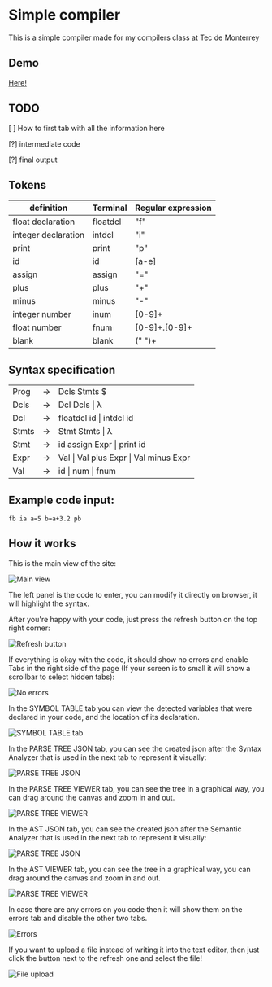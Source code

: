 # Simple compiler

This is a simple compiler made for my compilers class at Tec de Monterrey

## Demo

[Here!](https://lima1756.github.io/simple_compiler/)

## TODO

[ ] How to first tab with all the information here

[?] intermediate code 

[?] final output

## Tokens

| definition | Terminal  |  Regular expression |
|---|---|---|
| float declaration | floatdcl  | "f"  |
| integer declaration | intdcl  |  "i" |
| print | print  | "p"  |
|  id | id|  [a-e]|[g-h]|[j-o]|[q-z]  |
|  assign | assign | "="  |
|  plus | plus | "+" |
|  minus | minus | "-" |
|  integer number | inum  | [0-9]+ |
|  float number | fnum | [0-9]+.[0-9]+  |
|  blank | blank | (" ")+  |

## Syntax specification

||||
|---|---|---|
|Prog|  -> |Dcls Stmts $
|Dcls|  ->| Dcl Dcls \| λ
|Dcl|   ->| floatdcl id \| intdcl id
|Stmts| ->| Stmt Stmts \| λ
|Stmt| -> | id assign Expr \| print id
|Expr| -> | Val \| Val plus Expr \| Val minus Expr
|Val| -> | id \| num \| fnum

## Example code input:
```
fb ia a=5 b=a+3.2 pb
```

## How it works

This is the main view of the site:

![Main view](https://github.com/lima1756/simple_compiler/blob/main/readme_images/main.png)

The left panel is the code to enter, you can modify it directly on browser, it will highlight the syntax.

After you're happy with your code, just press the refresh button on the top right corner:

![Refresh button](https://github.com/lima1756/simple_compiler/blob/main/readme_images/refresh.png)

If everything is okay with the code, it should show no errors and enable Tabs in the right side of the page (If your screen is to small it will show a scrollbar to select hidden tabs):

![No errors](https://github.com/lima1756/simple_compiler/blob/main/readme_images/no_errors.png)

In the SYMBOL TABLE tab you can view the detected variables that were declared in your code, and the location of its declaration.

![SYMBOL TABLE tab](https://github.com/lima1756/simple_compiler/blob/main/readme_images/symbol.png)

In the PARSE TREE JSON tab, you can see the created json after the Syntax Analyzer that is used in the next tab to represent it visually:

![PARSE TREE JSON](https://github.com/lima1756/simple_compiler/blob/main/readme_images/parsejson.png)

In the PARSE TREE VIEWER tab, you can see the tree in a graphical way, you can drag around the canvas and zoom in and out.

![PARSE TREE VIEWER](https://github.com/lima1756/simple_compiler/blob/main/readme_images/parseview.png)

In the AST JSON tab, you can see the created json after the Semantic Analyzer that is used in the next tab to represent it visually:

![PARSE TREE JSON](https://github.com/lima1756/simple_compiler/blob/main/readme_images/astjson.png)

In the AST VIEWER tab, you can see the tree in a graphical way, you can drag around the canvas and zoom in and out.

![PARSE TREE VIEWER](https://github.com/lima1756/simple_compiler/blob/main/readme_images/astview.png)

In case there are any errors on you code then it will show them on the errors tab and disable the other two tabs.

![Errors](https://github.com/lima1756/simple_compiler/blob/main/readme_images/error.png)

If you want to upload a file instead of writing it into the text editor, then just click the button next to the refresh one and select the file!

![File upload](https://github.com/lima1756/simple_compiler/blob/main/readme_images/upload.png)